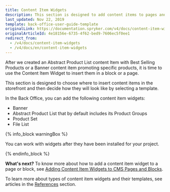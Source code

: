 ```yaml
---
title: Content Item Widgets
description: This section is designed to add content items to pages and blocks using the content item widgets in the Back Office.
last_updated: Nov 22, 2019
template: back-office-user-guide-template
originalLink: https://documentation.spryker.com/v4/docs/content-item-widgets
originalArticleId: 4e18156e-6735-4f62-bed9-7606ec5f0ee1
redirect_from:
  - /v4/docs/content-item-widgets
  - /v4/docs/en/content-item-widgets
---
```


After we created an Abstract Product List content Item with Best Selling Products or a Banner content item promoting specific products, it is time to use the Content Item Widget to insert them in a block or a page.

This section is designed to choose where to insert content items in the storefront and then decide how they will look like by selecting a template. 

In the Back Office, you can add the following content item widgets:

* Banner
* Abstract Product List that by default includes its Product Groups
* Product Set 
* File List

{% info_block warningBox %}

You can work with widgets after they have been installed for your project.

{% endinfo_block %}


**What's next?**
To know more about how to add a content item widget to a page or block, see [Adding Content Item Widgets to CMS Pages and Blocks](/docs/scos/user/back-office-user-guides/{{page.version}}/content/content-items/adding-content-items-to-cms-pages-and-blocks.html).

To learn more about types of content item widgets and their templates, see articles in the [References](/docs/scos/user/back-office-user-guides/{{page.version}}/content/content-items/references/reference-information-content-item-widgets-templates.html) section.
